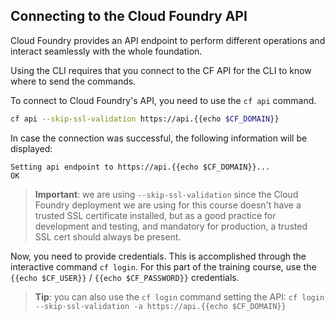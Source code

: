 Connecting to the Cloud Foundry API
------------------------

Cloud Foundry provides an API endpoint to perform different operations and interact seamlessly with the whole foundation.

Using the CLI requires that you connect to the CF API for the CLI to know where to send the commands.

To connect to Cloud Foundry's API, you need to use the `cf api` command.

```sh
cf api --skip-ssl-validation https://api.{{echo $CF_DOMAIN}}
```

In case the connection was successful, the following information will be displayed:

```
Setting api endpoint to https://api.{{echo $CF_DOMAIN}}...
OK
```

> **Important**: we are using `--skip-ssl-validation` since the Cloud Foundry deployment we are using for this course doesn't have a trusted SSL certificate installed, but as a good practice for development and testing, and mandatory for production, a trusted SSL cert should always be present.

Now, you need to provide credentials. This is accomplished through the interactive command `cf login`. For this part of the training course, use the `{{echo $CF_USER}}` / `{{echo $CF_PASSWORD}}` credentials.

> **Tip**: you can also use the `cf login` command setting the API: `cf login --skip-ssl-validation -a https://api.{{echo $CF_DOMAIN}}`
